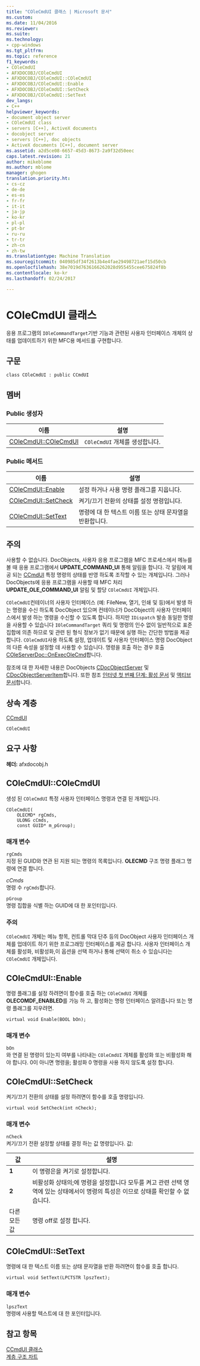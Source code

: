```yaml
---
title: "COleCmdUI 클래스 | Microsoft 문서"
ms.custom: 
ms.date: 11/04/2016
ms.reviewer: 
ms.suite: 
ms.technology:
- cpp-windows
ms.tgt_pltfrm: 
ms.topic: reference
f1_keywords:
- COleCmdUI
- AFXDOCOBJ/COleCmdUI
- AFXDOCOBJ/COleCmdUI::COleCmdUI
- AFXDOCOBJ/COleCmdUI::Enable
- AFXDOCOBJ/COleCmdUI::SetCheck
- AFXDOCOBJ/COleCmdUI::SetText
dev_langs:
- C++
helpviewer_keywords:
- document object server
- COleCmdUI class
- servers [C++], ActiveX documents
- docobject server
- servers [C++], doc objects
- ActiveX documents [C++], document server
ms.assetid: a2d5ce08-6657-45d3-8673-2a9f32d50eec
caps.latest.revision: 21
author: mikeblome
ms.author: mblome
manager: ghogen
translation.priority.ht:
- cs-cz
- de-de
- es-es
- fr-fr
- it-it
- ja-jp
- ko-kr
- pl-pl
- pt-br
- ru-ru
- tr-tr
- zh-cn
- zh-tw
ms.translationtype: Machine Translation
ms.sourcegitcommit: 040985df34f2613b4e4fae29498721aef15d50cb
ms.openlocfilehash: 38e7019d7636166262028d955455cee675824f8b
ms.contentlocale: ko-kr
ms.lasthandoff: 02/24/2017

---
```

# <a name="colecmdui-class"></a>COleCmdUI 클래스
응용 프로그램의 `IOleCommandTarget`기반 기능과 관련된 사용자 인터페이스 개체의 상태를 업데이트하기 위한 MFC용 메서드를 구현합니다.  
  
## <a name="syntax"></a>구문  
  
```  
class COleCmdUI : public CCmdUI  
```  
  
## <a name="members"></a>멤버  
  
### <a name="public-constructors"></a>Public 생성자  
  
|이름|설명|  
|----------|-----------------|  
|[COleCmdUI::COleCmdUI](#colecmdui)|`COleCmdUI` 개체를 생성합니다.|  
  
### <a name="public-methods"></a>Public 메서드  
  
|이름|설명|  
|----------|-----------------|  
|[COleCmdUI::Enable](#enable)|설정 하거나 사용 명령 플래그를 지웁니다.|  
|[COleCmdUI::SetCheck](#setcheck)|켜기/끄기 전환의 상태를 설정 명령입니다.|  
|[COleCmdUI::SetText](#settext)|명령에 대 한 텍스트 이름 또는 상태 문자열을 반환합니다.|  
  
## <a name="remarks"></a>주의  
 사용할 수 없습니다. DocObjects, 사용자 응용 프로그램을 MFC 프로세스에서 메뉴를 볼 때 응용 프로그램에서 **UPDATE_COMMAND_UI** 통해 알림을 합니다. 각 알림에 제공 되는 [CCmdUI](../../mfc/reference/ccmdui-class.md) 특정 명령의 상태를 반영 하도록 조작할 수 있는 개체입니다. 그러나 DocObjects에 응용 프로그램을 사용할 때 MFC 처리 **UPDATE_OLE_COMMAND_UI** 알림 및 할당 `COleCmdUI` 개체입니다.  
  
 `COleCmdUI`컨테이너의 사용자 인터페이스 (예: FileNew, 열기, 인쇄 및 등)에서 발생 하는 명령을 수신 하도록 DocObject 있으며 컨테이너가 DocObject의 사용자 인터페이스에서 발생 하는 명령을 수신할 수 있도록 합니다. 하지만 `IDispatch` 발송 동일한 명령을 사용할 수 있습니다 `IOleCommandTarget` 쿼리 및 명령의 인수 없이 일반적으로 표준 집합에 의존 하므로 및 관련 된 형식 정보가 없기 때문에 실행 하는 간단한 방법을 제공 합니다. `COleCmdUI`사용 하도록 설정, 업데이트 및 사용자 인터페이스 명령 DocObject의 다른 속성을 설정할 데 사용할 수 있습니다. 명령을 호출 하는 경우 호출 [COleServerDoc::OnExecOleCmd](../../mfc/reference/coleserverdoc-class.md#onexecolecmd)합니다.  
  
 참조에 대 한 자세한 내용은 DocObjects [CDocObjectServer](../../mfc/reference/cdocobjectserver-class.md) 및 [CDocObjectServerItem](../../mfc/reference/cdocobjectserveritem-class.md)합니다. 또한 참조 [인터넷 첫 번째 단계: 활성 문서](../../mfc/active-documents-on-the-internet.md) 및 [액티브 문서](../../mfc/active-documents-on-the-internet.md)합니다.  
  
## <a name="inheritance-hierarchy"></a>상속 계층  
 [CCmdUI](../../mfc/reference/ccmdui-class.md)  
  
 `COleCmdUI`  
  
## <a name="requirements"></a>요구 사항  
 **헤더:** afxdocobj.h  
  
##  <a name="colecmdui"></a>COleCmdUI::COleCmdUI  
 생성 된 `COleCmdUI` 특정 사용자 인터페이스 명령과 연결 된 개체입니다.  
  
```  
COleCmdUI(
    OLECMD* rgCmds,  
    ULONG cCmds,  
    const GUID* m_pGroup);
```  
  
### <a name="parameters"></a>매개 변수  
 `rgCmds`  
 지정 된 GUID와 연관 된 지원 되는 명령의 목록입니다. **OLECMD** 구조 명령 플래그 명령에 연결 합니다.  
  
 *cCmds*  
 명령 수 `rgCmds`합니다.  
  
 `pGroup`  
 명령 집합을 식별 하는 GUID에 대 한 포인터입니다.  
  
### <a name="remarks"></a>주의  
 `COleCmdUI` 개체는 메뉴 항목, 컨트롤 막대 단추 등의 DocObject 사용자 인터페이스 개체를 업데이트 하기 위한 프로그래밍 인터페이스를 제공 합니다. 사용자 인터페이스 개체를 활성화, 비활성화,이 옵션을 선택 하거나 통해 선택이 취소 수 있습니다는 `COleCmdUI` 개체입니다.  
  
##  <a name="enable"></a>COleCmdUI::Enable  
 명령 플래그를 설정 하려면이 함수를 호출 하는 `COleCmdUI` 개체를 **OLECOMDF_ENABLED**를 가능 하 고, 활성화는 명령 인터페이스 알려줍니다 또는 명령 플래그를 지우려면.  
  
```  
virtual void Enable(BOOL bOn);
```  
  
### <a name="parameters"></a>매개 변수  
 `bOn`  
 와 연결 된 명령이 있는지 여부를 나타내는 `COleCmdUI` 개체를 활성화 또는 비활성화 해야 합니다. 0이 아니면 명령을; 활성화 0 명령을 사용 하지 않도록 설정 합니다.  
  
##  <a name="setcheck"></a>COleCmdUI::SetCheck  
 켜기/끄기 전환의 상태를 설정 하려면이 함수를 호출 명령입니다.  
  
```  
virtual void SetCheck(int nCheck);
```  
  
### <a name="parameters"></a>매개 변수  
 `nCheck`  
 켜기/끄기 전환 설정할 상태를 결정 하는 값 명령입니다. 값:  
  
|값|설명|  
|-----------|-----------------|  
|**1**|이 명령은을 켜기로 설정합니다.|  
|**2**|비활성화 상태의;에 명령을 설정합니다 모두를 켜고 관련 선택 영역에 있는 상태에서이 명령의 특성은 이므로 상태를 확인할 수 없습니다.|  
|다른 모든 값|명령 off로 설정 합니다.|  
  
##  <a name="settext"></a>COleCmdUI::SetText  
 명령에 대 한 텍스트 이름 또는 상태 문자열을 반환 하려면이 함수를 호출 합니다.  
  
```  
virtual void SetText(LPCTSTR lpszText);
```  
  
### <a name="parameters"></a>매개 변수  
 `lpszText`  
 명령에 사용할 텍스트에 대 한 포인터입니다.  
  
## <a name="see-also"></a>참고 항목  
 [CCmdUI 클래스](../../mfc/reference/ccmdui-class.md)   
 [계층 구조 차트](../../mfc/hierarchy-chart.md)




